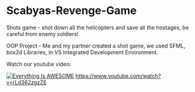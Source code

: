 # Scabyas-Revenge-Game
Shots game - shot down all the helicopters and save all the hostages, be careful from enemy soldiers!

OOP Project - Me and my partner created a shot game, we used SFML, box2d Libraries, in VS Integrated Development Environment.

Watch our youtube video:

[![Everything Is AWESOME](http://i.imgur.com/Ot5DWAW.png)](https://youtu.be/rLd362zgzZE-Y?t=31s "Everything Is AWESOME")
https://www.youtube.com/watch?v=rLd362zgzZE
